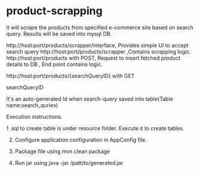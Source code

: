 # product-scrapping

It will scrape the products from specified e-commerce site based on search query. Results will be saved into mysql DB.

http://host:port/products/scrapper/interface, Provides simple UI to accept search query
http://host:port/products/scrapper ,Contains scrapping logic.
http://host:port/products with POST, 
Request to insert fetched product details to DB , End point contains logic.

http://host:port/products/{searchQueryID} with GET

searchQueryID

It's an auto-generated Id when search-query saved into table(Table name:search_quries)

Execution instructions.



1 .sql to create table is under resource folder. Execute it to create tables.


2. Configure application configuration in AppConfig file.

3. Package file using mvn clean package

4. Run jar using java -jar /patt/to/generated.jar
 



